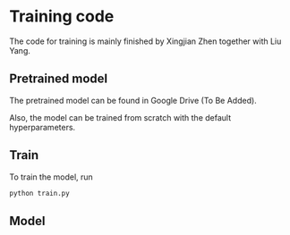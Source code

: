 # Training code 
The code for training is mainly finished by Xingjian Zhen together with Liu Yang.

## Pretrained model
The pretrained model can be found in Google Drive (To Be Added). 

Also, the model can be trained from scratch with the default hyperparameters.

## Train
To train the model, run
``` bash
python train.py
```

## Model

